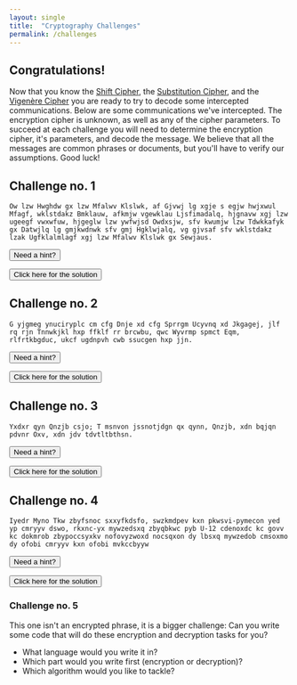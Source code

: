 ```yaml
---
layout: single
title:  "Cryptography Challenges"
permalink: /challenges
---
```


## Congratulations!

Now that you know the [Shift Cipher](/ycj/shift), the [Substitution Cipher](/ycj/substitution), and the [Vigenère Cipher](/ycj/vigenere) you are ready to try to decode some intercepted communications.  Below are some communications we've intercepted.  The encryption cipher is unknown, as well as any of the cipher parameters.  To succeed at each challenge you will need to determine the encryption cipher, it's parameters, and decode the message.  We believe that all the messages are common phrases or documents, but you'll have to verify our assumptions.  Good luck!

## Challenge no. 1
`Ow lzw Hwghdw gx lzw Mfalwv Klslwk, af Gjvwj lg xgje s egjw hwjxwul Mfagf, wklstdakz Bmklauw, afkmjw vgewklau Ljsfimadalq, hjgnavw xgj lzw ugeegf vwxwfuw, hjgeglw lzw ywfwjsd Owdxsjw, sfv kwumjw lzw Tdwkkafyk gx Datwjlq lg gmjkwdnwk sfv gmj Hgklwjalq, vg gjvsaf sfv wklstdakz lzak Ugfklalmlagf xgj lzw Mfalwv Klslwk gx Sewjaus.
`

<button onclick="showHide('ch1')">Need a hint?</button>
<div id="ch1" style="display: none;
    box-sizing: border-box;
    background-color: #000;
    position: relative;
    margin-bottom: 1em;
    background: #263238;
    color: #eeffff;
    font-size: 0.75em;
    line-height: 1.8;
    border-radius: 4px;
    padding: 1em;">
It looks like it might be a shift cipher...
</div>

<button onclick="showHide('cs1')">Click here for the solution</button>
<div id="cs1" style="display: none;
    box-sizing: border-box;
    background-color: #000;
    position: relative;
    margin-bottom: 1em;
    background: #263238;
    color: #eeffff;
    font-size: 0.75em;
    line-height: 1.8;
    border-radius: 4px;
    padding: 1em;">
It is a shift cipher with a distance of <code class="highlighter-rouge">-8</code><br>
Here is the plaintext:<br>
<code class="highlighter-rouge">We the People of the United States, in Order to form a more perfect Union, establish Justice, insure domestic Tranquility, provide for the common defence, promote the general Welfare, and secure the Blessings of Liberty to ourselves and our Posterity, do ordain and establish this Constitution for the United States of America.</code><br>
</div>

## Challenge no. 2
`G yjgmeg ynuciryplc cm cfg Dnje xd cfg Sprrgm Ucyvnq xd Jkgagej, jlf rq rjn Tnnwkjkl hxp ffklf rr brcwbu, qwc Wyvrmp spmct Eqm, rlfrtkbgduc, ukcf ugdnpvh cwb ssucgen hxp jjn.`

<button onclick="showHide('ch2')">Need a hint?</button>
<div id="ch2" style="display: none;
    box-sizing: border-box;
    background-color: #000;
    position: relative;
    margin-bottom: 1em;
    background: #263238;
    color: #eeffff;
    font-size: 0.75em;
    line-height: 1.8;
    border-radius: 4px;
    padding: 1em;">
This one looks more like a Vigenère cipher...
</div>

<button onclick="showHide('cs2')">Click here for the solution</button>
<div id="cs2" style="display: none;
    box-sizing: border-box;
    background-color: #000;
    position: relative;
    margin-bottom: 1em;
    background: #263238;
    color: #eeffff;
    font-size: 0.75em;
    line-height: 1.8;
    border-radius: 4px;
    padding: 1em;">
It is a Vigenère cipher with a keyword of <code class="highlighter-rouge">ycj</code><br>
Here is the plaintext:<br>
<code class="highlighter-rouge">I pledge allegiance to the Flag of the United States of America, and to the Republic for which it stands, one Nation under God, indivisible, with liberty and justice for all.</code><br>
</div>

## Challenge no. 3
`Yxdxr qyn Qnzjb csjo; T msnvon jssnotjdgn qx qynn, Qnzjb, xdn bqjqn pdvnr Oxv, xdn jdv tdvtltbthsn.`

<button onclick="showHide('ch3')">Need a hint?</button>
<div id="ch3" style="display: none;
    box-sizing: border-box;
    background-color: #000;
    position: relative;
    margin-bottom: 1em;
    background: #263238;
    color: #eeffff;
    font-size: 0.75em;
    line-height: 1.8;
    border-radius: 4px;
    padding: 1em;">
This behaves like a substitution cipher...
</div>

<button onclick="showHide('cs3')">Click here for the solution</button>
<div id="cs3" style="display: none;
    box-sizing: border-box;
    background-color: #000;
    position: relative;
    margin-bottom: 1em;
    background: #263238;
    color: #eeffff;
    font-size: 0.75em;
    line-height: 1.8;
    border-radius: 4px;
    padding: 1em;">
It is a substitution cipher with a key of <code class="highlighter-rouge">jhgvncoytuiskdxmarbqplfzew</code><br>
Here is the plaintext:<br>
<code class="highlighter-rouge">Honor the Texas flag; I pledge allegiance to thee, Texas, one state under God, one and indivisible.</code><br>
</div>

## Challenge no. 4
`Iyedr Myno Tkw zbyfsnoc sxxyfkdsfo, swzkmdpev kxn pkwsvi-pymecon yed yp cmryyv dswo, rkxnc-yx mywzedsxq zbyqbkwc pyb U-12 cdenoxdc kc govv kc dokmrob zbypoccsyxkv nofovyzwoxd nocsqxon dy lbsxq mywzedob cmsoxmo dy ofobi cmryyv kxn ofobi mvkccbyyw`

<button onclick="showHide('ch4')">Need a hint?</button>
<div id="ch4" style="display: none;
    box-sizing: border-box;
    background-color: #000;
    position: relative;
    margin-bottom: 1em;
    background: #263238;
    color: #eeffff;
    font-size: 0.75em;
    line-height: 1.8;
    border-radius: 4px;
    padding: 1em;">
This one screams shift cipher...
</div>

<button onclick="showHide('cs4')">Click here for the solution</button>
<div id="cs4" style="display: none;
    box-sizing: border-box;
    background-color: #000;
    position: relative;
    margin-bottom: 1em;
    background: #263238;
    color: #eeffff;
    font-size: 0.75em;
    line-height: 1.8;
    border-radius: 4px;
    padding: 1em;">
It is a shift cipher with a distance of <code class="highlighter-rouge">10</code><br>
Here is the plaintext:<br>
<code class="highlighter-rouge">Youth Code Jam provides innovative, impactful and family-focused out of school time, hands-on computing programs for K-12 students as well as teacher professional development designed to bring computer science to every school and every classroom.</code><br>
</div>

### Challenge no. 5
This one isn't an encrypted phrase, it is a bigger challenge: Can you write some code that will do these encryption and decryption tasks for you?
 - What language would you write it in?
 - Which part would you write first (encryption or decryption)?
 - Which algorithm would you like to tackle?

<script>
function showHide(elId) {
  var x = document.getElementById(elId);
  if (x.style.display === "none") {
    x.style.display = "block";
  } else {
    x.style.display = "none";
  }
}
</script>
